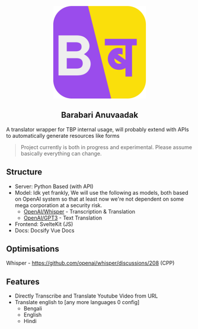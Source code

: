 <div align="center">
    <img width="250px" src="./client/public/images/logo.svg" alt="Prime <3"/>
<h2>Barabari Anuvaadak</h2>
</div>

A translator wrapper for TBP internal usage, will probably extend with APIs to automatically generate resources like forms

> Project currently is both in progress and experimental. Please assume basically everything can change.

## Structure
- Server: Python Based (with API)
- Model: Idk yet frankly, We will use the following as models, both based on OpenAI system so that at least now we're not dependent on some mega corporation at a security risk.
    - [OpenAI/Whisper](https://github.com/openai/whisper) - Transcription & Translation
    - [OpenAI/GPT3](https://openai.com/api/) - Text Translation
- Frontend: SvelteKit (JS)
- Docs: Docsify Vue Docs

## Optimisations
Whisper - https://github.com/openai/whisper/discussions/208 (CPP)

## Features
- Directly Transcribe and Translate Youtube Video from URL
- Translate english to [any more languages 0 config]
    - Bengali
    - English
    - Hindi